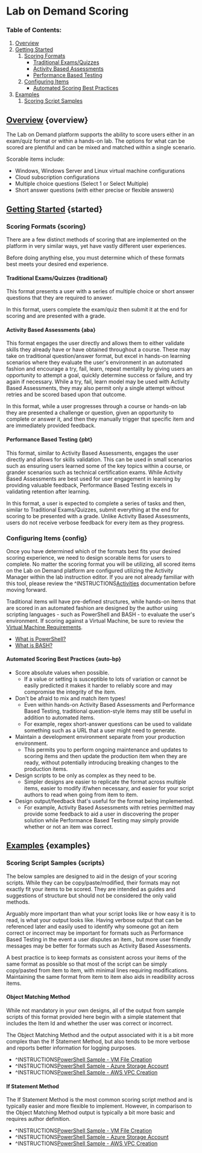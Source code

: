 # Lab on Demand Scoring

### Table of Contents:

1. [Overview](#overview)
1. [Getting Started](#started)
    1. [Scoring Formats](#scoring)
        - [Traditional Exams/Quizzes](#traditional)
        - [Activity Based Assessments](#aba)
        - [Performance Based Testing](#pbt)
    1. [Configuring Items](#config)
        - [Automated Scoring Best Practices](#auto-bp)
1. [Examples](#examples)
    1. [Scoring Script Samples](#scripts)
<!--    1. [Sample Lab Experiences](#labs)-->

## <u>Overview</u> {overview}
The Lab on Demand platform supports the ability to score users either in an exam/quiz format or within a hands-on lab. The options for what can be scored are plentiful and can be mixed and matched within a single scenario.

Scorable items include:
- Windows, Windows Server and Linux virtual machine configurations
- Cloud subscription configurations
- Multiple choice questions (Select 1 or Select Multiple)
- Short answer questions (with either precise or flexible answers)

## <u>Getting Started</u> {started}

### Scoring Formats {scoring}

There are a few distinct methods of scoring that are implemented on the platform in very similar ways, yet have vastly different user experiences. 

Before doing anything else, you must determine which of these formats best meets your desired end experience.


#### **Traditional Exams/Quizzes** {traditional}

This format presents a user with a series of multiple choice or short answer questions that they are required to answer. 

In this format, users complete the exam/quiz then submit it at the end for scoring and are presented with a grade.

#### **Activity Based Assessments** {aba}

This format engages the user directly and allows them to either validate skills they already have or have obtained throughout a course. These may take on traditional question/answer format, but excel in hands-on learning scenarios where they evaluate the user's environment in an automated fashion and encourage a try, fail, learn, repeat mentality by giving users an opportunity to attempt a goal, quickly determine success or failure, and try again if necessary. While a try, fail, learn model may be used with Activity Based Assessments, they may also permit only a single attempt without retries and be scored based upon that outcome.

In this format, while a user progresses through a course or hands-on lab they are presented a challenge or question, given an opportunity to complete or answer it, and then they manually trigger that specific item and are immediately provided feedback.

#### **Performance Based Testing** {pbt}

This format, similar to Activity Based Assessments, engages the user directly and allows for skills validation. This can be used in small scenarios such as ensuring users learned some of the key topics within a course, or grander scenarios such as technical certification exams. While Activity Based Assessments are best used for user engagement in learning by providing valuable feedback, Performance Based Testing excels in validating retention after learning.

In this format, a user is expected to complete a series of tasks and then, similar to Traditional Exams/Quizzes, submit everything at the end for scoring to be presented with a grade. Unlike Activity Based Assessments, users do not receive verbose feedback for every item as they progress.

### Configuring Items {config}

Once you have determined which of the formats best fits your desired scoring experience, we need to design scorable items for users to complete. No matter the scoring format you will be utilizing, all scored items on the Lab on Demand platform are configured utilizing the Activity Manager within the lab instruction editor. If you are not already familiar with this tool, please review the ^INSTRUCTIONS[Activities](../activities.md) documentation before moving forward. 

Traditional items will have pre-defined structures, while hands-on items that are scored in an automated fashion are designed by the author using scripting languages - such as PowerShell and BASH - to evaluate the user's environment. If scoring against a Virtual Machine, be sure to review the [Virtual Machine Requirements](/lod/activities.md#requirements).

- [What is PowerShell?](https://docs.microsoft.com/en-us/powershell/scripting/overview?view=powershell-6)
- [What is BASH?](https://www.gnu.org/software/bash/manual/html_node/index.html)

#### **Automated Scoring Best Practices** {auto-bp}

- Score absolute values when possible. 
    - If a value or setting is susceptible to lots of variation or cannot be easily predicted it makes it harder to reliably score and may compromise the integrity of the item.
- Don't be afraid to mix and match item types! 
    - Even within hands-on Activity Based Assessments and Performance Based Testing, traditional question-style items may still be useful in addition to automated items.
    - For example, regex short-answer questions can be used to validate something such as a URL that a user might need to generate.
- Maintain a development environment separate from your production environment.
    - This permits you to perform ongoing maintenance and updates to scoring items and then update the production item when they are ready, without potentially introducing breaking changes to the production items.
- Design scripts to be only as complex as they need to be. 
    - Simpler designs are easier to replicate the format across multiple items, easier to modify if/when necessary, and easier for your script authors to read when going from item to item.
- Design output/feedback that's useful for the format being implemented.
    - For example, Activity Based Assessments with retries permitted may provide some feedback to aid a user in discovering the proper solution while Performance Based Testing may simply provide whether or not an item was correct.

## <u>Examples</u> {examples}

### Scoring Script Samples {scripts}

The below samples are designed to aid in the design of your scoring scripts. While they can be copy/paste/modified, their formats may not exactly fit your items to be scored. They are intended as guides and suggestions of structure but should not be considered the only valid methods.

Arguably more important than what your script looks like or how easy it is to read, is what your output looks like. Having verbose output that can be referenced later and easily used to identify why someone got an item correct or incorrect may be important for formats such as Performance Based Testing in the event a user disputes an item., but more user friendly messages may be better for formats such as Activity Based Assessments.

A best practice is to keep formats as consistent across your items of the same format as possible so that most of the script can be simply copy/pasted from item to item, with minimal lines requiring modifications. Maintaining the same format from item to item also aids in readibility across items.

#### **Object Matching Method**

While not mandatory in your own designs, all of the output from sample scripts of this format provided here begin with a simple statement that includes the Item Id and whether the user was correct or incorrect.

The Object Matching Method and the output associated with it is a bit more complex than the If Statement Method, but also tends to be more verbose and reports better information for logging purposes.

- ^INSTRUCTIONS[PowerShell Sample - VM File Creation](./wps-object-match.md)
- ^INSTRUCTIONS[PowerShell Sample - Azure Storage Account](./azps-object-match.md)
- ^INSTRUCTIONS[PowerShell Sample - AWS VPC Creation](./awsps-if-statement.md)


#### **If Statement Method**

The If Statement Method is the most common scoring script method and is typically easier and more flexible to implement. However, in comparison to the Object Matching Method output is typically a bit more basic and requires author definition.

<!-- - ^INSTRUCTIONS[BASH Sample - VM File Creation](./vmbash-if-statement.md) -->
- ^INSTRUCTIONS[PowerShell Sample - VM File Creation](./wps-if-statement.md)
- ^INSTRUCTIONS[PowerShell Sample - Azure Storage Account](./azps-if-statement.md)  
- ^INSTRUCTIONS[PowerShell Sample - AWS VPC Creation](./awsps-if-statement.md)

<!--
### Sample Lab Experiences {labs}

The below links will launch a lab...
-->
